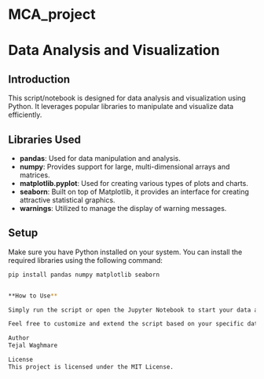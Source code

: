 # MCA_project
# Data Analysis and Visualization

## Introduction

This script/notebook is designed for data analysis and visualization using Python. It leverages popular libraries to manipulate and visualize data efficiently.

## Libraries Used

- **pandas**: Used for data manipulation and analysis.
- **numpy**: Provides support for large, multi-dimensional arrays and matrices.
- **matplotlib.pyplot**: Used for creating various types of plots and charts.
- **seaborn**: Built on top of Matplotlib, it provides an interface for creating attractive statistical graphics.
- **warnings**: Utilized to manage the display of warning messages.

## Setup

Make sure you have Python installed on your system. You can install the required libraries using the following command:

```bash
pip install pandas numpy matplotlib seaborn


**How to Use**

Simply run the script or open the Jupyter Notebook to start your data analysis and visualization. The script is configured to ignore warning messages for a cleaner output.

Feel free to customize and extend the script based on your specific data analysis needs.

Author
Tejal Waghmare

License
This project is licensed under the MIT License.


